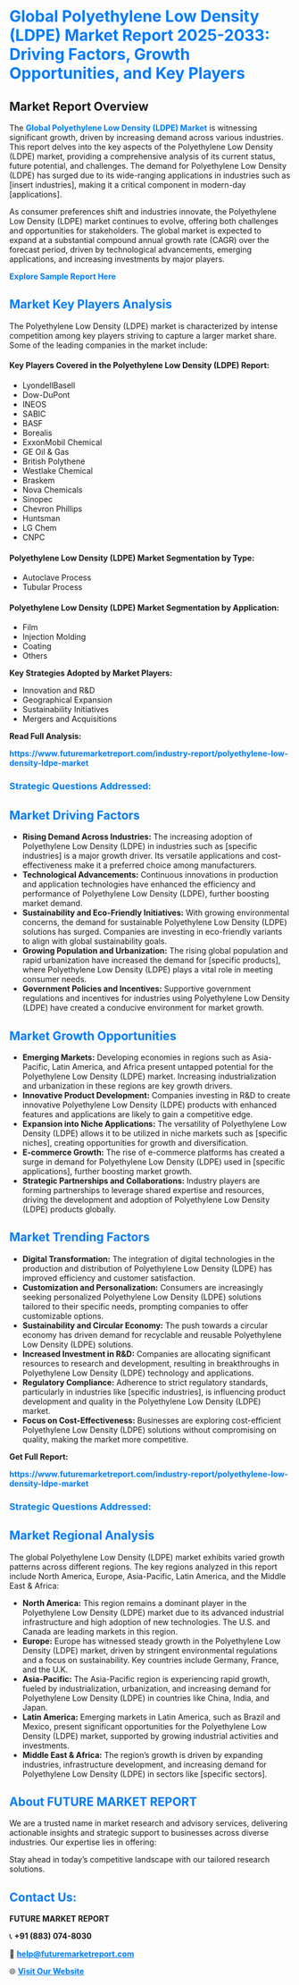<h1 style="color: #007BFF;">Global Polyethylene Low Density (LDPE) Market Report 2025-2033: Driving Factors, Growth Opportunities, and Key Players</h1>

<section id="overview">
<h2>Market Report Overview</h2>
<p>The <a href="https://www.futuremarketreport.com/industry-report/polyethylene-low-density-ldpe-market" style="color: #007BFF; text-decoration: none;"><strong>Global Polyethylene Low Density (LDPE) Market</strong></a> is witnessing significant growth, driven by increasing demand across various industries. This report delves into the key aspects of the Polyethylene Low Density (LDPE) market, providing a comprehensive analysis of its current status, future potential, and challenges. The demand for Polyethylene Low Density (LDPE) has surged due to its wide-ranging applications in industries such as [insert industries], making it a critical component in modern-day [applications].</p>
<p>As consumer preferences shift and industries innovate, the Polyethylene Low Density (LDPE) market continues to evolve, offering both challenges and opportunities for stakeholders. The global market is expected to expand at a substantial compound annual growth rate (CAGR) over the forecast period, driven by technological advancements, emerging applications, and increasing investments by major players.</p>
</section>

<section id="overview">
<p><a href="https://www.futuremarketreport.com/request-sample/reportId=107643" style="color: #007BFF; text-decoration: none;"><strong>Explore Sample Report Here</strong></a></p>
</section>

<section id="key-players">
<h2 style="color: #007BFF;">Market Key Players Analysis</h2>
<p>The Polyethylene Low Density (LDPE) market is characterized by intense competition among key players striving to capture a larger market share. Some of the leading companies in the market include:</p>
<h4>Key Players Covered in the Polyethylene Low Density (LDPE) Report:</h4>
<ul><li>LyondellBasell</li><li>Dow-DuPont</li><li>INEOS</li><li>SABIC</li><li>BASF</li><li>Borealis</li><li>ExxonMobil Chemical</li><li>GE Oil &amp; Gas</li><li>British Polythene</li><li>Westlake Chemical</li><li>Braskem</li><li>Nova Chemicals</li><li>Sinopec</li><li>Chevron Phillips</li><li>Huntsman</li><li>LG Chem</li><li>CNPC</li></ul>
<h4>Polyethylene Low Density (LDPE) Market Segmentation by Type:</h4>
<ul><li>Autoclave Process</li><li>Tubular Process</li></ul>

<h4>Polyethylene Low Density (LDPE) Market Segmentation by Application:</h4>
<ul><li>Film</li><li>Injection Molding</li><li>Coating</li><li>Others</li></ul>
<p><strong>Key Strategies Adopted by Market Players:</strong></p>
<ul>
<li>Innovation and R&D</li>
<li>Geographical Expansion</li>
<li>Sustainability Initiatives</li>
<li>Mergers and Acquisitions</li>
</ul>
</section>

<section>
<p><strong>Read Full Analysis: </strong></p><a href="https://www.futuremarketreport.com/industry-report/polyethylene-low-density-ldpe-market" style="color: #007BFF; text-decoration: none;"><strong>https://www.futuremarketreport.com/industry-report/polyethylene-low-density-ldpe-market</strong></a>
<h3 style="color: #007BFF;">Strategic Questions Addressed:</h3>
</section>

<section id="driving-factors">
<h2 style="color: #007BFF;">Market Driving Factors</h2>
<ul>
<li><strong>Rising Demand Across Industries:</strong> The increasing adoption of Polyethylene Low Density (LDPE) in industries such as [specific industries] is a major growth driver. Its versatile applications and cost-effectiveness make it a preferred choice among manufacturers.</li>
<li><strong>Technological Advancements:</strong> Continuous innovations in production and application technologies have enhanced the efficiency and performance of Polyethylene Low Density (LDPE), further boosting market demand.</li>
<li><strong>Sustainability and Eco-Friendly Initiatives:</strong> With growing environmental concerns, the demand for sustainable Polyethylene Low Density (LDPE) solutions has surged. Companies are investing in eco-friendly variants to align with global sustainability goals.</li>
<li><strong>Growing Population and Urbanization:</strong> The rising global population and rapid urbanization have increased the demand for [specific products], where Polyethylene Low Density (LDPE) plays a vital role in meeting consumer needs.</li>
<li><strong>Government Policies and Incentives:</strong> Supportive government regulations and incentives for industries using Polyethylene Low Density (LDPE) have created a conducive environment for market growth.</li>
</ul>
</section>

<section id="growth-opportunities">
<h2 style="color: #007BFF;">Market Growth Opportunities</h2>
<ul>
<li><strong>Emerging Markets:</strong> Developing economies in regions such as Asia-Pacific, Latin America, and Africa present untapped potential for the Polyethylene Low Density (LDPE) market. Increasing industrialization and urbanization in these regions are key growth drivers.</li>
<li><strong>Innovative Product Development:</strong> Companies investing in R&D to create innovative Polyethylene Low Density (LDPE) products with enhanced features and applications are likely to gain a competitive edge.</li>
<li><strong>Expansion into Niche Applications:</strong> The versatility of Polyethylene Low Density (LDPE) allows it to be utilized in niche markets such as [specific niches], creating opportunities for growth and diversification.</li>
<li><strong>E-commerce Growth:</strong> The rise of e-commerce platforms has created a surge in demand for Polyethylene Low Density (LDPE) used in [specific applications], further boosting market growth.</li>
<li><strong>Strategic Partnerships and Collaborations:</strong> Industry players are forming partnerships to leverage shared expertise and resources, driving the development and adoption of Polyethylene Low Density (LDPE) products globally.</li>
</ul>
</section>

<section id="trending-factors">
<h2 style="color: #007BFF;">Market Trending Factors</h2>
<ul>
<li><strong>Digital Transformation:</strong> The integration of digital technologies in the production and distribution of Polyethylene Low Density (LDPE) has improved efficiency and customer satisfaction.</li>
<li><strong>Customization and Personalization:</strong> Consumers are increasingly seeking personalized Polyethylene Low Density (LDPE) solutions tailored to their specific needs, prompting companies to offer customizable options.</li>
<li><strong>Sustainability and Circular Economy:</strong> The push towards a circular economy has driven demand for recyclable and reusable Polyethylene Low Density (LDPE) solutions.</li>
<li><strong>Increased Investment in R&D:</strong> Companies are allocating significant resources to research and development, resulting in breakthroughs in Polyethylene Low Density (LDPE) technology and applications.</li>
<li><strong>Regulatory Compliance:</strong> Adherence to strict regulatory standards, particularly in industries like [specific industries], is influencing product development and quality in the Polyethylene Low Density (LDPE) market.</li>
<li><strong>Focus on Cost-Effectiveness:</strong> Businesses are exploring cost-efficient Polyethylene Low Density (LDPE) solutions without compromising on quality, making the market more competitive.</li>
</ul>
</section>

<section>
<p><strong>Get Full Report: </strong></p><a href="https://www.futuremarketreport.com/industry-report/polyethylene-low-density-ldpe-market" style="color: #007BFF; text-decoration: none;"><strong>https://www.futuremarketreport.com/industry-report/polyethylene-low-density-ldpe-market</strong></a>
<h3 style="color: #007BFF;">Strategic Questions Addressed:</h3>
</section>


<section id="regional-analysis">
<h2 style="color: #007BFF;">Market Regional Analysis</h2>
<p>The global Polyethylene Low Density (LDPE) market exhibits varied growth patterns across different regions. The key regions analyzed in this report include North America, Europe, Asia-Pacific, Latin America, and the Middle East & Africa:</p>
<ul>
<li><strong>North America:</strong> This region remains a dominant player in the Polyethylene Low Density (LDPE) market due to its advanced industrial infrastructure and high adoption of new technologies. The U.S. and Canada are leading markets in this region.</li>
<li><strong>Europe:</strong> Europe has witnessed steady growth in the Polyethylene Low Density (LDPE) market, driven by stringent environmental regulations and a focus on sustainability. Key countries include Germany, France, and the U.K.</li>
<li><strong>Asia-Pacific:</strong> The Asia-Pacific region is experiencing rapid growth, fueled by industrialization, urbanization, and increasing demand for Polyethylene Low Density (LDPE) in countries like China, India, and Japan.</li>
<li><strong>Latin America:</strong> Emerging markets in Latin America, such as Brazil and Mexico, present significant opportunities for the Polyethylene Low Density (LDPE) market, supported by growing industrial activities and investments.</li>
<li><strong>Middle East & Africa:</strong> The region’s growth is driven by expanding industries, infrastructure development, and increasing demand for Polyethylene Low Density (LDPE) in sectors like [specific sectors].</li>
</ul>
</section>

<footer>
<h2 style="color: #007BFF;">About FUTURE MARKET REPORT</h2>
<p>We are a trusted name in market research and advisory services, delivering actionable insights and strategic support to businesses across diverse industries. Our expertise lies in offering:</p>

<p>Stay ahead in today’s competitive landscape with our tailored research solutions.</p>

<h2 style="color: #007BFF;">Contact Us:</h2>
<p><strong>FUTURE MARKET REPORT</strong></p>
<p>📞 <strong>+91 (883) 074-8030</strong></p>
<p>📧 <strong><a href="mailto:help@futuremarketreport.com" style="color: #007BFF;">help@futuremarketreport.com</a></strong></p>
<p>🌐 <strong><a href="https://www.futuremarketreport.com/" style="color: #007BFF;">Visit Our Website</a></strong></p>
</footer>